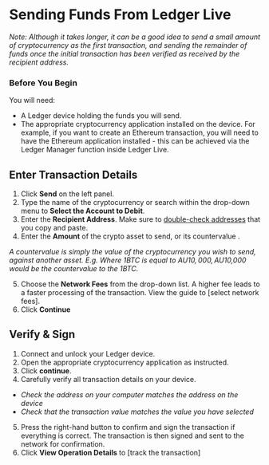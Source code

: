 # Sending Funds From Ledger Live

_Note: Although it takes longer, it can be a good idea to send a small amount of cryptocurrency as the first transaction, and sending the remainder of funds once the initial transaction has been verified as received by the recipient address._

  

### Before You Begin

You will need:
-   A Ledger device holding the funds you will send.
-   The appropriate cryptocurrency application installed on the device. For example, if you want to create an Ethereum transaction, you will need to have the Ethereum application installed - this can be achieved via the Ledger Manager function inside Ledger Live.

  

## Enter Transaction Details

1.  Click **Send** on the left panel.
2.  Type the name of the cryptocurrency or search within the drop-down menu to  **Select the Account to Debit**.
3.  Enter the **Recipient Address**. Make sure to [double-check addresses](https://coinstop.kayako.com/article/182-verify-transaction-details) that you copy and paste.
4.  Enter the **Amount** of the crypto asset to send, or its  countervalue  .
      
_A countervalue is simply the value of the cryptocurrency you wish to send, against another asset. E.g. Where 1BTC is equal to AU$10,000, AU$10,000 would be the countervalue to the 1BTC._
    
5.  Choose the **Network Fees** from the drop-down list. A higher fee leads to a faster processing of the transaction. View the guide to [select network fees].
6.  Click **Continue**

  

## Verify & Sign

1.  Connect and unlock your Ledger device.
2.  Open the appropriate cryptocurrency application as instructed.
3.  Click **continue**.
4.  Carefully verify all transaction details on your device.

  - _Check the address on your computer matches the address on the device_
  - _Check that the transaction value matches the value you have selected_

5.  Press the right-hand button to confirm and sign the transaction if everything is correct. The transaction is then signed and sent to the network for confirmation.
6.  Click **View Operation Details** to [track the transaction]

